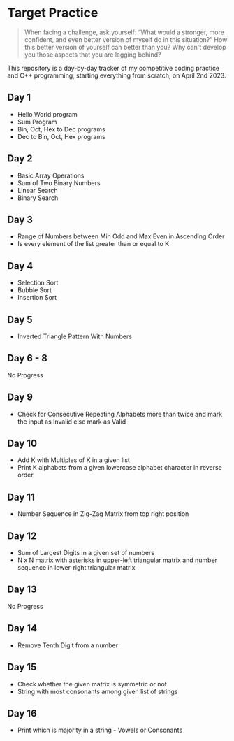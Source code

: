 # Target Practice

> When facing a challenge, ask yourself: “What would a stronger, more confident, and even better version of myself do in this situation?” How this better version of yourself can better than you? Why can't develop you those aspects that you are lagging behind? 

This repository is a day-by-day tracker of my competitive coding practice and C++ programming, starting everything from scratch, on April 2nd 2023.

## Day 1
- Hello World program
- Sum Program
- Bin, Oct, Hex to Dec programs
- Dec to Bin, Oct, Hex programs

## Day 2
- Basic Array Operations
- Sum of Two Binary Numbers
- Linear Search
- Binary Search

## Day 3
- Range of Numbers between Min Odd and Max Even in Ascending Order
- Is every element of the list greater than or equal to K

## Day 4
- Selection Sort
- Bubble Sort
- Insertion Sort

## Day 5
- Inverted Triangle Pattern With Numbers

## Day 6 - 8 
No Progress

## Day 9
- Check for Consecutive Repeating Alphabets more than twice and mark the input as Invalid else mark as Valid

## Day 10
- Add K with Multiples of K in a given list
- Print K alphabets from a given lowercase alphabet character in reverse order

## Day 11
- Number Sequence in Zig-Zag Matrix from top right position

## Day 12
- Sum of Largest Digits in a given set of numbers
- N x N matrix with asterisks in upper-left triangular matrix and number sequence in lower-right triangular matrix

## Day 13
No Progress

## Day 14
- Remove Tenth Digit from a number

## Day 15
- Check whether the given matrix is symmetric or not
- String with most consonants among given list of strings

## Day 16
- Print which is majority in a string - Vowels or Consonants